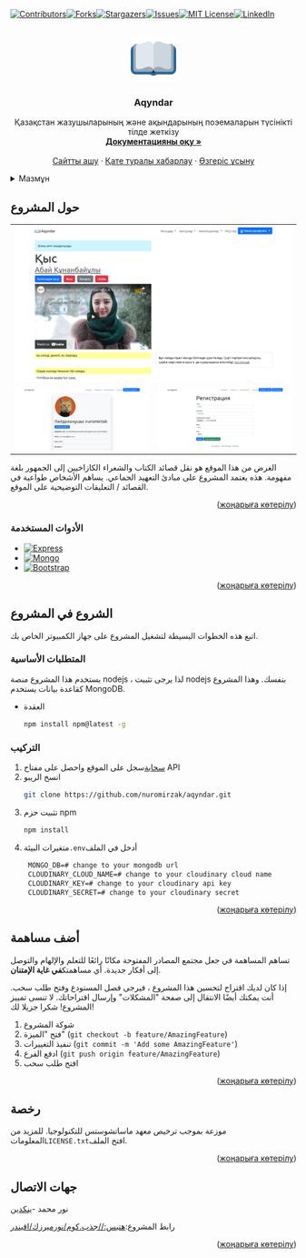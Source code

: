 <div id="top"></div>
<!--
*** Thanks for checking out the Best-README-Template. If you have a suggestion
*** that would make this better, please fork the repo and create a pull request
*** or simply open an issue with the tag "enhancement".
*** Don't forget to give the project a star!
*** Thanks again! Now go create something AMAZING! :D
-->

<!-- https://github.com/othneildrew -->

<!-- PROJECT SHIELDS -->

<!--
*** I'm using markdown "reference style" links for readability.
*** Reference links are enclosed in brackets [ ] instead of parentheses ( ).
*** See the bottom of this document for the declaration of the reference variables
*** for contributors-url, forks-url, etc. This is an optional, concise syntax you may use.
*** https://www.markdownguide.org/basic-syntax/#reference-style-links
-->

[![Contributors][contributors-shield]][contributors-url][![Forks][forks-shield]][forks-url][![Stargazers][stars-shield]][stars-url][![Issues][issues-shield]][issues-url][![MIT License][license-shield]][license-url][![LinkedIn][linkedin-shield]][linkedin-url]

<!-- PROJECT LOGO -->

<br />
<div align="center">
  <a href="https://github.com/nuromirzak/aqyndar">
    <img src="./public/icons/android-chrome-192x192.png" alt="Logo" width="80" height="80">
  </a>

<h3 align="center">Aqyndar</h3>

  <p align="center">
    Қазақстан жазушыларының және ақындарының поэемаларын түсінікті тілде жеткізу
    <br />
        <a href="https://github.com/nuromirzak/aqyndar"><strong>Документацияны оқу »</strong></a>
    <br />
    <br />
    <a href="https://aqyndar.herokuapp.com/">Сайтты ашу</a>
    ·
    <a href="https://github.com/nuromirzak/aqyndar/issues">Қате туралы хабарлау</a>
    ·
    <a href="https://github.com/nuromirzak/aqyndar/issues">Өзгеріс ұсыну</a>
  </p>
</div>

<!-- TABLE OF CONTENTS -->

<details>
  <summary>Мазмұн</summary>
  <ol>
    <li>
      <a href="#жоба-туралы">About The Project</a>
      <ul>
        <li><a href="#қолданылған-құралдар">Қолданылған құралдар</a></li>
      </ul>
    </li>
    <li>
      <a href="#проектке-кірісу">Проектке кірісу</a>
      <ul>
        <li><a href="#алғышарттар">Алғышарттар</a></li>
        <li><a href="#орнату">Орнату</a></li>
      </ul>
    </li>
    <li><a href="#үлесқосу">Үлес қосу</a></li>
    <li><a href="#лицензия">Лицензия</a></li>
    <li><a href="#контакттер">Контакттер</a></li>
  </ol>
</details>

<!-- ABOUT THE PROJECT -->

## حول المشروع

<table>
  <tr>
    <td valign="top" colspan="2"><img src="./public/images/screenshot_1.png"/></td>
  </tr>
  <tr>
    <td valign="top"><img src="./public/images/screenshot_2.png"/></td>
    <td valign="top"><img src="./public/images/screenshot_3.png"/></td>
  </tr>
</table>

الغرض من هذا الموقع هو نقل قصائد الكتاب والشعراء الكازاخيين إلى الجمهور بلغة مفهومة. هذه
يعتمد المشروع على مبادئ التعهيد الجماعي. يساهم الأشخاص طواعية في القصائد / التعليقات التوضيحية على الموقع.

<p align="right">(<a href="#top">жоңарыға көтерілу</a>)</p>

### الأدوات المستخدمة

-   [![Express][Express.js]][Express-url]
-   [![Mongo][MongoDB]][Mongo-url]
-   [![Bootstrap][Bootstrap.com]][Bootstrap-url]

<p align="right">(<a href="#top">жоңарыға көтерілу</a>)</p>

<!-- GETTING STARTED -->

## الشروع في المشروع

اتبع هذه الخطوات البسيطة لتشغيل المشروع على جهاز الكمبيوتر الخاص بك.

### المتطلبات الأساسية

يستخدم هذا المشروع منصة nodejs ، لذا يرجى تثبيت nodejs بنفسك. وهذا المشروع كقاعدة بيانات
يستخدم MongoDB.

-   العقدة
    ```sh
    npm install npm@latest -g
    ```

### التركيب

1.  [سحابة](https://cloudinary.com/)سجل على الموقع واحصل على مفتاح API
2.  انسخ الريبو
    ```sh
    git clone https://github.com/nuromirzak/aqyndar.git
    ```
3.  تثبيت حزم npm
    ```sh
    npm install
    ```
4.  متغيرات البيئة`.env`أدخل في الملف
    ```dotenv
     MONGO_DB=# change to your mongodb url
     CLOUDINARY_CLOUD_NAME=# change to your cloudinary cloud name
     CLOUDINARY_KEY=# change to your cloudinary api key
     CLOUDINARY_SECRET=# change to your cloudinary secret
    ```

<p align="right">(<a href="#top">жоңарыға көтерілу</a>)</p>

<!-- CONTRIBUTING -->

## أضف مساهمة

تساهم المساهمة في جعل مجتمع المصادر المفتوحة مكانًا رائعًا للتعلم والإلهام والتوصل إلى أفكار جديدة. أي
مساهمتك**في غاية الإمتنان**.

إذا كان لديك اقتراح لتحسين هذا المشروع ، فيرجى فصل المستودع وفتح طلب سحب. أنت
يمكنك أيضًا الانتقال إلى صفحة "المشكلات" وإرسال اقتراحاتك. لا تنسى تمييز المشروع! شكرا جزيلا لك!

1.  شوكة المشروع
2.  فتح "الميزة" (`git checkout -b feature/AmazingFeature`)
3.  تنفيذ التغييرات (`git commit -m 'Add some AmazingFeature'`)
4.  ادفع الفرع (`git push origin feature/AmazingFeature`)
5.  افتح طلب سحب

<p align="right">(<a href="#top">жоңарыға көтерілу</a>)</p>

<!-- LICENSE -->

## رخصة

موزعة بموجب ترخيص معهد ماساتشوستس للتكنولوجيا. للمزيد من المعلومات`LICENSE.txt`افتح الملف.

<p align="right">(<a href="#top">жоңарыға көтерілу</a>)</p>

<!-- CONTACT -->

## جهات الاتصال

نور محمد -[ينكدين][linkedin-url]

رابط المشروع:[هتبس://جذب.كوم/نورميرزك/اقيندر](https://github.com/nuromirzak/aqyndar)

<p align="right">(<a href="#top">жоңарыға көтерілу</a>)</p>

<!-- MARKDOWN LINKS & IMAGES -->

<!-- https://www.markdownguide.org/basic-syntax/#reference-style-links -->

[contributors-shield]: https://img.shields.io/github/contributors/nuromirzak/aqyndar.svg?style=for-the-badge

[contributors-url]: https://github.com/nuromirzak/aqyndar/graphs/contributors

[forks-shield]: https://img.shields.io/github/forks/nuromirzak/aqyndar.svg?style=for-the-badge

[forks-url]: https://github.com/nuromirzak/aqyndar/network/members

[stars-shield]: https://img.shields.io/github/stars/nuromirzak/aqyndar.svg?style=for-the-badge

[stars-url]: https://github.com/nuromirzak/aqyndar/stargazers

[issues-shield]: https://img.shields.io/github/issues/nuromirzak/aqyndar.svg?style=for-the-badge

[issues-url]: https://github.com/nuromirzak/aqyndar/issues

[license-shield]: https://img.shields.io/github/license/nuromirzak/aqyndar.svg?style=for-the-badge

[license-url]: https://github.com/nuromirzak/aqyndar/blob/master/LICENSE.txt

[linkedin-shield]: https://img.shields.io/badge/-LinkedIn-black.svg?style=for-the-badge&logo=linkedin&colorB=555

[linkedin-url]: https://linkedin.com/in/nurmukhammed

[product-screenshot]: ./public/images/screenshot_1.png

[Express.js]: https://img.shields.io/badge/Express.js-404D59?style=for-the-badge&logoColor=white&logo=express

[Express-url]: https://expressjs.com/

[MongoDB]: https://img.shields.io/badge/MongoDB-4EA94B?style=for-the-badge&logo=mongodb&logoColor=white

[Mongo-url]: https://www.mongodb.com/

[Bootstrap.com]: https://img.shields.io/badge/Bootstrap-563D7C?style=for-the-badge&logo=bootstrap&logoColor=white

[Bootstrap-url]: https://getbootstrap.com
